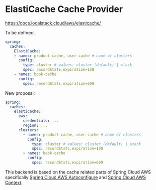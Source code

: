 # ElastiCache Cache Provider

https://docs.localstack.cloud/aws/elasticache/

To be defined.

```yml
spring:
  caches:
    ElastiCache:
    - names: product-cache, user-cache # name of clusters
      config:
        type: cluster # values: cluster (default) | stack
        spec: recordStats,expiration=100
    - names: book-cache
      config:
        spec: recordStats,expiration=600
```

New proposal:

```yml
spring:
  caches:
    elasticache:
      aws:
        credentials: ...
        region: ...
      clusters:
        - names: product-cache, user-cache # name of clusters
          config:
            type: cluster # values: cluster (default) | stack
            spec: recordStats,expiration=100
        - names: book-cache
          config:
            spec: recordStats,expiration=600
```
This backend is based on the cache related parts of Spring Cloud AWS specifically [Spring Cloud AWS Autoconfigure](https://github.com/awspring/spring-cloud-aws/tree/2.4.x/spring-cloud-aws-autoconfigure) and [Spring Cloud AWS Context](https://github.com/awspring/spring-cloud-aws/tree/2.4.x/spring-cloud-aws-context).